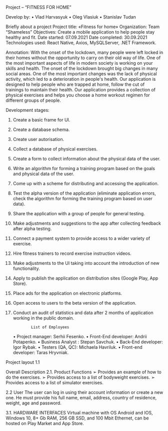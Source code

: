 Project – “FITNESS FOR HOME”



















Develop by: 
	•	Vlad Harvasyuk
	•	Oleg Vlasiuk
	•	Stanislav Tudan


Briefly about a project
Project title:
«Fitness for home»
Organization:
Team “Shameless”
Objectives:
Create a mobile application to help people stay healthy and fit.
Date started:
07.09.2021
Date completed:
	30.09.2021
Technologies used:
React Native, Axios, MySQLServer, .NET Framework.


Annotation:
With the onset of the lockdown, many people were left locked in their homes without the opportunity to carry on their old way of life. One of the most important aspects of life in modern society is working on your skills and health. The onset of the lockdown brought big changes in many social areas. One of the most important changes was the lack of physical activity, which led to a deterioration in people's health.
Our application is designed to help people who are trapped at home, follow the cut of trainings to maintain their health. Our application provides a collection of physical exercises and helps you choose a home workout regimen for different groups of people.





Development stages:
1) Create a basic frame for UI.
2) Create a database schema.
3) Create user autorisation. 
4) Collect a database of physical exercises.
5) Create a form to collect information about the physical data of the user.
6) Write an algorithm for forming a training program based on the goals and physical data of the user.
7) Come up with a scheme for distributing and accessing the application.
8) Test the alpha version of the application (eliminate application errors, check the algorithm for forming the training program based on user data).
9) Share the application with a group of people for general testing.
10) Make adjustments and suggestions to the app after collecting feedback after alpha testing.
11) Connect a payment system to provide access to a wider variety of exercise.
12) Hire fitness trainers to record exercise instruction videos.
13) Make adjustments to the UI taking into account the introduction of new functionality.
14) Apply to publish the application on distribution sites (Google Play, App Store).
15) Place ads for the application on electronic platforms.
16) Open access to users to the beta version of the application.
17) Conduct an audit of statistics and data after 2 months of application working in the public domain.

				List of Employees
	•	Project manager: Serhii Fesenko.
	•	Front-End developer: Andrii Potapenko.
	•	Business Analyst : Stepan Savchuk.
	•	Back-End developer: Igor Rybak.
	•	Testers (QA, QC): Michaela Havriluk.
	•	Front-end developer: Taras Hryvniak.

Project layout 1.1

  
     

Overall Description
2.1. Product Functions
➢ Provides an example of how to do the exercises.
➢ Provides access to a list of bodyweight exercises.
➢ Provides access to a list of simulator exercises.

2.2 User
The user can log in using their account information or create a new one. He must provide his full name, email, address, country of residence, weight, age and password.


3.1. HARDWARE INTERFACES
Virtual machine with OS Android and IOS, Windows 10, 8+ Gb RAM, 256 GB SSD, and 100 Mbit Ethernet, can be hosted on Play Market and App Store.

